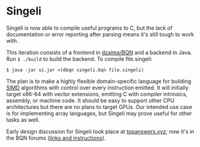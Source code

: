 # Singeli

Singeli is now able to compile useful programs to C, but the lack of documentation or error reporting after parsing means it's still tough to work with.

This iteration consists of a frontend in [dzaima/BQN](https://github.com/dzaima/BQN) and a backend in Java. Run `$ ./build` to build the backend. To compile file.singeli:

```
$ java -jar si.jar <(dbqn singeli.bqn file.singeli)
```

The plan is to make a highly flexible domain-specific language for building [SIMD](https://en.wikipedia.org/wiki/SIMD) algorithms with control over every instruction emitted. It will initially target x86-64 with vector extensions, emitting C with compiler intrinsics, assembly, or machine code. It should be easy to support other CPU architectures but there are no plans to target GPUs. Our intended use case is for implementing array languages, but Singeli may prove useful for other tasks as well.

Early design discussion for Singeli took place at [topanswers.xyz](https://topanswers.xyz/apl?q=1623); now it's in the BQN forums ([links and instructions](https://mlochbaum.github.io/BQN/index.html#where-can-i-find-bqn-users)).
